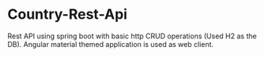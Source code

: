# Country-Rest-Api
Rest API using spring boot with basic http CRUD operations (Used H2 as the DB). Angular material themed application is used as web client.
